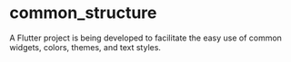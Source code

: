 # common_structure
A Flutter project is being developed to facilitate the easy use of common widgets, colors, themes, and text styles.
